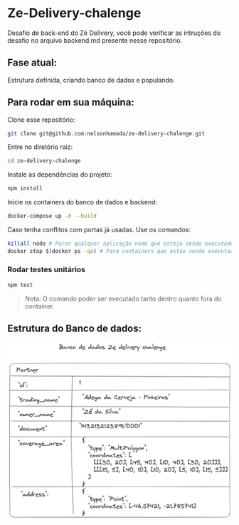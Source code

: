 # Ze-Delivery-chalenge

Desafio de back-end do Zé Delivery, você pode verificar as intruções do desafio no arquivo backend.md presente nesse repositório.



## Fase atual:
  Estrutura definida, criando banco de dados e populando.


## Para rodar em sua máquina:

Clone esse repositório:
```bash
git clone git@github.com:nelsonhamada/ze-delivery-chalenge.git
```

Entre no diretório raiz:

```bash
cd ze-delivery-chalenge
```

Instale as dependências do projeto:

```bash
npm install
```

Inicie os containers do banco de dados e backend:

```bash
docker-compose up -d --build
```

Caso tenha conflitos com portas já usadas. Use os comandos:

```bash
killall node # Parar qualquer aplicação node que esteja sendo executados na máquina.
docker stop $(docker ps -qa) # Para containers que estão sendo executados.
```

### Rodar testes unitários

```bash
npm test
```
> Nota: O comando poder ser executado tanto dentro quanto fora do container.


## Estrutura do Banco de dados:

![Partners entity](files/images/partner-entity.png)
